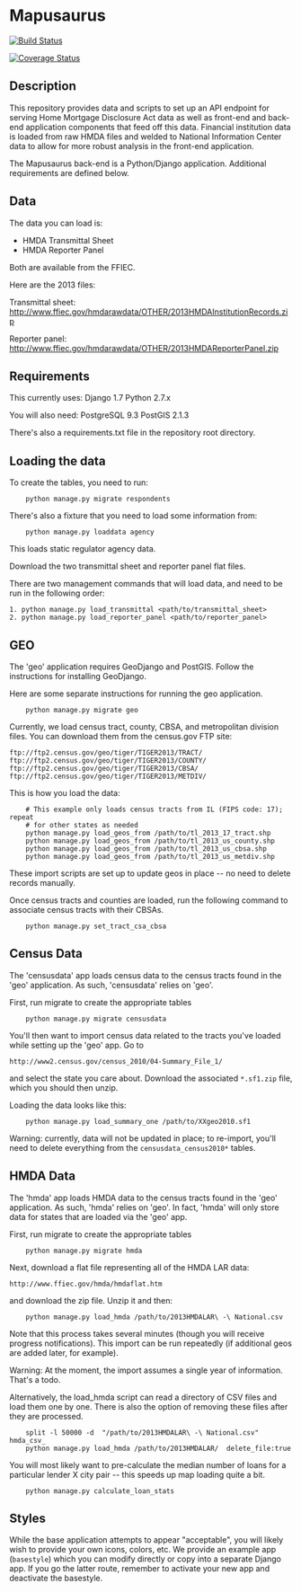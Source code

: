 Mapusaurus
=======

 [![Build Status](https://travis-ci.org/cfpb/mapusaurus.png)](https://travis-ci.org/cfpb/mapusaurus)

 [![Coverage Status](https://coveralls.io/repos/cfpb/mapusaurus/badge.svg)](https://coveralls.io/r/cfpb/mapusaurus)

## Description 

This repository provides data and scripts to set up an API endpoint for serving Home Mortgage Disclosure Act data as well as front-end and back-end application components that feed off this data.
Financial institution data is loaded from raw HMDA files and welded to National Information Center data to allow for more robust analysis in the front-end application.

The Mapusaurus back-end is a Python/Django application. Additional requirements are defined below.


## Data

The data you can load is:

* HMDA Transmittal Sheet
* HMDA Reporter Panel 

Both are available from the FFIEC. 

Here are the 2013 files:

Transmittal sheet:
http://www.ffiec.gov/hmdarawdata/OTHER/2013HMDAInstitutionRecords.zip

Reporter panel:
http://www.ffiec.gov/hmdarawdata/OTHER/2013HMDAReporterPanel.zip

## Requirements 

This currently uses: 
Django 1.7
Python 2.7.x

You will also need:
PostgreSQL 9.3
PostGIS 2.1.3

There's also a requirements.txt file in the repository root directory.  

## Loading the data


To create the tables, you need to run:

```
    python manage.py migrate respondents
```

There's also a fixture that you need to load some information from:

```
    python manage.py loaddata agency
```

This loads static regulator agency data. 

Download the two transmittal sheet and reporter panel flat files. 

There are two management commands that will load data, and need to be run 
in the following order:

``` 
1. python manage.py load_transmittal <path/to/transmittal_sheet>
2. python manage.py load_reporter_panel <path/to/reporter_panel>
```

## GEO

The 'geo' application requires GeoDjango and PostGIS. Follow the instructions
for installing GeoDjango. 

Here are some separate instructions for running the geo application. 

```
    python manage.py migrate geo
```

Currently, we load census tract, county, CBSA, and metropolitan division files.
You can download them from the census.gov FTP site:

```
ftp://ftp2.census.gov/geo/tiger/TIGER2013/TRACT/
ftp://ftp2.census.gov/geo/tiger/TIGER2013/COUNTY/
ftp://ftp2.census.gov/geo/tiger/TIGER2013/CBSA/
ftp://ftp2.census.gov/geo/tiger/TIGER2013/METDIV/
```

This is how you load the data:

```
    # This example only loads census tracts from IL (FIPS code: 17); repeat 
    # for other states as needed
    python manage.py load_geos_from /path/to/tl_2013_17_tract.shp
    python manage.py load_geos_from /path/to/tl_2013_us_county.shp
    python manage.py load_geos_from /path/to/tl_2013_us_cbsa.shp
    python manage.py load_geos_from /path/to/tl_2013_us_metdiv.shp
```

These import scripts are set up to update geos in place -- no need to delete
records manually.

Once census tracts and counties are loaded, run the following command to
associate census tracts with their CBSAs.

```
    python manage.py set_tract_csa_cbsa
```


## Census Data

The 'censusdata' app loads census data to the census tracts found in the 'geo'
application. As such, 'censusdata' relies on 'geo'.

First, run migrate to create the appropriate tables

```
    python manage.py migrate censusdata
```

You'll then want to import census data related to the tracts you've loaded
while setting up the 'geo' app. Go to
```
http://www2.census.gov/census_2010/04-Summary_File_1/
```
and select the state you care about. Download the associated `*.sf1.zip` file,
which you should then unzip.

Loading the data looks like this:
```
    python manage.py load_summary_one /path/to/XXgeo2010.sf1
```

Warning: currently, data will not be updated in place; to re-import, you'll
need to delete everything from the `censusdata_census2010*` tables.


## HMDA Data

The 'hmda' app loads HMDA data to the census tracts found in the 'geo'
application. As such, 'hmda' relies on 'geo'. In fact, 'hmda' will only store
data for states that are loaded via the 'geo' app.

First, run migrate to create the appropriate tables

```
    python manage.py migrate hmda
```

Next, download a flat file representing all of the HMDA LAR data:
```
http://www.ffiec.gov/hmda/hmdaflat.htm
```
and download the zip file. Unzip it and then:
```
    python manage.py load_hmda /path/to/2013HMDALAR\ -\ National.csv
```

Note that this process takes several minutes (though you will receive progress
notifications). This import can be run repeatedly (if additional geos are
added later, for example).

Warning: At the moment, the import assumes a single year of information.
That's a todo.

Alternatively, the load_hmda script can read a directory of CSV files and load them one by one.
There is also the option of removing these files after they are processed.

```
    split -l 50000 -d  "/path/to/2013HMDALAR\ -\ National.csv" hmda_csv_
    python manage.py load_hmda /path/to/2013HMDALAR/  delete_file:true
```


You will most likely want to pre-calculate the median number of loans for a
particular lender X city pair -- this speeds up map loading quite a bit.

```
    python manage.py calculate_loan_stats
```


## Styles

While the base application attempts to appear "acceptable", you will likely
wish to provide your own icons, colors, etc. We provide an example app
(`basestyle`) which you can modify directly or copy into a separate Django
app. If you go the latter route, remember to activate your new app and
deactivate the basestyle.
